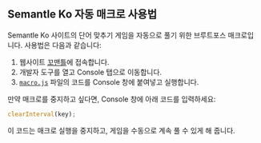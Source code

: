 ## Semantle Ko 자동 매크로 사용법

Semantle Ko 사이트의 단어 맞추기 게임을 자동으로 풀기 위한 브루트포스 매크로입니다. 사용법은 다음과 같습니다:

1. 웹사이트 [꼬맨틀](https://semantle-ko.newsjel.ly/)에 접속합니다.
2. 개발자 도구를 열고 Console 탭으로 이동합니다.
3. [`macro.js`](./macro.js) 파일의 코드를 Console 창에 붙여넣고 실행합니다.

만약 매크로를 중지하고 싶다면, Console 창에 아래 코드를 입력하세요:
```javascript
clearInterval(key);
```

이 코드는 매크로 실행을 중지하고, 게임을 수동으로 계속 풀 수 있게 해 줍니다.